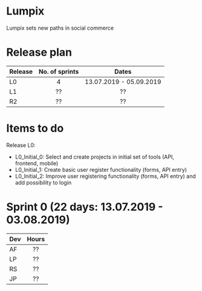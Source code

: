 # Lumpix
Lumpix sets new paths in social commerce


# Release plan
| Release      |      No. of sprints      |      Dates                                     |
|--------------|:------------------------:|:----------------------------------------------:|
| L0           |            4             |            13.07.2019 - 05.09.2019             |
| L1           |            ??            |            ??                                  |
| R2           |            ??            |            ??                                  |



# Items to do
Release L0:
  - L0_Initial_0: Select and create projects in initial set of tools (API, frontend, mobile) 
  - L0_Initial_1: Create basic user register functionality (forms, API entry) 
  - L0_Initial_2: Improve user registering functionality (forms, API entry) and add possibility to login
  
  
# Sprint 0 (22 days: 13.07.2019 - 03.08.2019)

| Dev      |      Hours      |
|----------|:---------------:|
| AF       |  ??             |
| LP       |  ??             |
| RS       |  ??             |
| JP       |  ??             |


